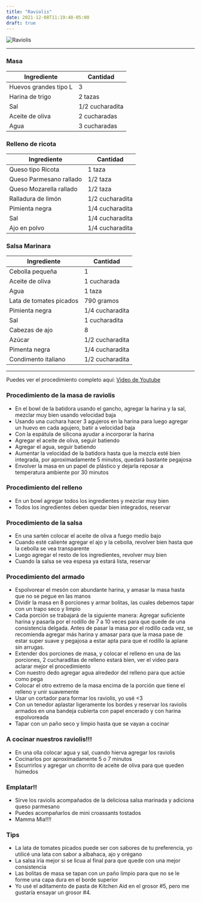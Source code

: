 ```yaml
---
title: "Raviolis"
date: 2021-12-08T11:19:48-05:00
draft: true
---
```

![Raviolis](../../images/raviolis.jpg)
___
### Masa 

| Ingrediente | Cantidad |
| ----------- | ----------- |
| Huevos grandes tipo L | 3 |
| Harina de trigo | 2 tazas |
| Sal | 1/2 cucharadita |
| Aceite de oliva | 2 cucharadas |
| Agua | 3 cucharadas |

### Relleno de ricota

| Ingrediente | Cantidad |
| ----------- | ----------- |
| Queso tipo Ricota | 1 taza |
| Queso Parmesano rallado | 1/2 taza |
| Queso Mozarella rallado | 1/2 taza |
| Ralladura de limón | 1/2 cucharadita |
| Pimienta negra | 1/4 cucharadita |
| Sal | 1/4 cucharadita |
| Ajo en polvo | 1/4 cucharadita |

### Salsa Marinara

| Ingrediente | Cantidad |
| ----------- | ----------- |
| Cebolla pequeña | 1 |
| Aceite de oliva | 1 cucharada |
| Agua | 1 taza |
| Lata de tomates picados | 790 gramos |
| Pimienta negra | 1/4 cucharadita |
| Sal | 1 cucharadita |
| Cabezas de ajo | 8 |
| Azúcar | 1/2 cucharadita |
| Pimenta negra | 1/4 cucharadita |
| Condimento italiano | 1/2 cucharadita |

___

Puedes ver el procedimiento completo aquí: [Video de Youtube](https://youtu.be/sxqCgdAFYq8)

### Procedimiento de la masa de raviolis
- En el bowl de la batidora usando el gancho, agregar la harina y la sal, mezclar muy bien usando velocidad baja
- Usando una cuchara hacer 3 agujeros en la harina para luego agregar un huevo en cada agujero, batir a velocidad baja
- Con la espátula de silicona ayudar a incorporar la harina
- Agregar el aceite de oliva, seguir batiendo 
- Agregar el agua, seguir batiendo
- Aumentar la velocidad de la batidora hasta que la mezcla esté bien integrada, por aproximadamente 5 minutos, quedará bastante pegajosa
- Envolver la masa en un papel de plástico y dejarla reposar a temperatura ambiente por 30 minutos

### Procedimiento del relleno
- En un bowl agregar todos los ingredientes y mezclar muy bien
- Todos los ingredientes deben quedar bien integrados, reservar

### Procedimiento de la salsa
- En una sartén colocar el aceite de oliva a fuego medio bajo 
- Cuando esté caliente agregar el ajo y la cebolla, revolver bien hasta que la cebolla se vea transparente
- Luego agregar el resto de los ingredientes, revolver muy bien
- Cuando la salsa se vea espesa ya estará lista, reservar

### Procedimiento del armado
- Espolvorear el mesón con abundante harina, y amasar la masa hasta que no se pegue en las manos
- Dividir la masa en 8 porciones y armar bolitas, las cuales debemos tapar con un trapo seco y limpio
- Cada porción se trabajará de la siguiente manera: Agregar suficiente harina y pasarla por el rodillo de 7 a 10 veces para que quede de una consistencia delgada. Antes de pasar la masa por el rodillo cada vez, se recomienda agregar más harina y amasar para que la masa pase de estar super suave y pegajosa a estar apta para que el rodillo la aplane sin arrugas.
- Extender dos porciones de masa, y colocar el relleno en una de las porciones, 2 cucharaditas de relleno estará bien, ver el video para aclarar mejor el procedimiento
- Con nuestro dedo agregar agua alrededor del relleno para que actúe como pega
- Colocar el otro extremo de la masa encima de la porción que tiene el relleno y unir suavemente
- Usar un cortador para formar los raviolis, yo usé <3
- Con un tenedor aplastar ligeramente los bordes y reservar los raviolis armados en una bandeja cubierta con papel encerado y con harina espolvoreada
- Tapar con un paño seco y limpio hasta que se vayan a cocinar

### A cocinar nuestros raviolis!!!
- En una olla colocar agua y sal, cuando hierva agregar los raviolis
- Cocinarlos por aproximadamente 5 o 7 minutos
- Escurrirlos y agregar un chorrito de aceite de oliva para que queden húmedos

### Emplatar!!
- Sirve los raviolis acompañados de la deliciosa salsa marinada y adiciona queso parmesano
- Puedes acompañarlos de mini croassants tostados
- Mamma Mia!!!!

### Tips
- La lata de tomates picados puede ser con sabores de tu preferencia, yo utilicé una lata con sabor a albahaca, ajo y orégano
- La salsa iría mejor si se licua al final para que quede con una mejor consistencia
- Las bolitas de masa se tapan con un paño limpio para que no se le forme una capa dura en el borde superior
- Yo usé el aditamento de pasta de Kitchen Aid en el grosor #5, pero me gustaría ensayar un grosor #4.



